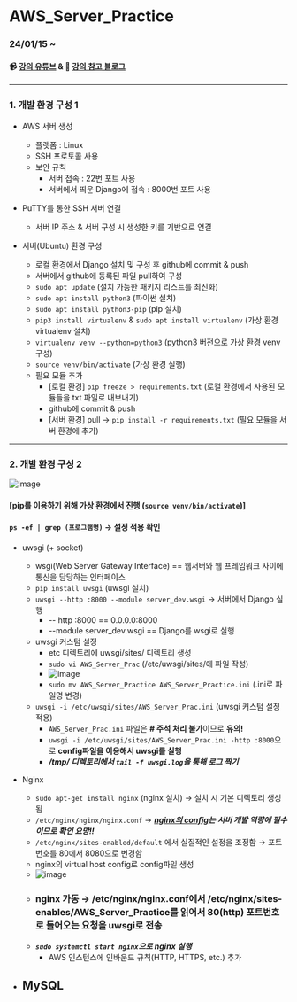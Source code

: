 # AWS_Server_Practice
 
### 24/01/15 ~ 

#### :video_camera: [강의 유튜브](https://www.youtube.com/playlist?list=PLHQvFs5CMVoQMcglHmtPz9ShY058H3veh)    &    :page_facing_up: [강의 참고 블로그](https://cholol.tistory.com/482)

---
### 1. 개발 환경 구성 1
* AWS 서버 생성
  - 플랫폼 : Linux
  - SSH 프로토콜 사용
  - 보안 규칙
    + 서버 접속 : 22번 포트 사용
    + 서버에서 띄운 Django에 접속 : 8000번 포트 사용

* PuTTY를 통한 SSH 서버 연결
  - 서버 IP 주소 & 서버 구성 시 생성한 키를 기반으로 연결

* 서버(Ubuntu) 환경 구성
  - 로컬 환경에서 Django 설치 및 구성 후 github에 commit & push
  - 서버에서 github에 등록된 파일 pull하여 구성
  - `sudo apt update` (설치 가능한 패키지 리스트를 최신화)
  - `sudo apt install python3` (파이썬 설치)
  - `sudo apt install python3-pip` (pip 설치)
  - `pip3 install virtualenv` & `sudo apt install virtualenv` (가상 환경 virtualenv 설치)
  - `virtualenv venv --python=python3` (python3 버전으로 가상 환경 venv 구성)
  - `source venv/bin/activate` (가상 환경 실행)
  - 필요 모듈 추가 
    + [로컬 환경] `pip freeze > requirements.txt` (로컬 환경에서 사용된 모듈들을 txt 파일로 내보내기)
    + github에 commit & push
    + [서버 환경] pull -> `pip install -r requirements.txt` (필요 모듈을 서버 환경에 추가)
---
### 2. 개발 환경 구성 2
![image](https://github.com/NamSangwon/AWS_Server_Practice/assets/127469500/94441b73-7c72-4e21-b219-10baa3d8bb2d)

#### [pip를 이용하기 위해 가상 환경에서 진행 (`source venv/bin/activate`)]
#### `ps -ef | grep (프로그램명)` &rightarrow; 설정 적용 확인

* uwsgi (+ socket)
  - wsgi(Web Server Gateway Interface) == 웹서버와 웹 프레임워크 사이에 통신을 담당하는 인터페이스
  - `pip install uwsgi` (uwsgi 설치)
  - `uwsgi --http :8000 --module server_dev.wsgi` -> 서버에서 Django 실행
    + -- http :8000 == 0.0.0.0:8000
    + --module server_dev.wsgi == Django를 wsgi로 실행
  - uwsgi 커스텀 설정
    + etc 디렉토리에 uwsgi/sites/ 디렉토리 생성
    + `sudo vi AWS_Server_Prac` (/etc/uwsgi/sites/에 파일 작성) 
    + ![image](https://github.com/NamSangwon/AWS_Server_Practice/assets/127469500/8f60c94d-1411-4728-a661-3d3b252a0094)
    + `sudo mv AWS_Server_Practice AWS_Server_Practice.ini` (.ini로 파일명 변경)
  - `uwsgi -i /etc/uwsgi/sites/AWS_Server_Prac.ini` (uwsgi 커스텀 설정 적용)
    + `AWS_Server_Prac.ini` 파일은 **# 주석 처리 불가**이므로 **유의!**
    + `uwsgi -i /etc/uwsgi/sites/AWS_Server_Prac.ini -http :8000`으로 **config파일을 이용해서 uwsgi를 실행**
    + ***/tmp/ 디렉토리에서 `tail -f uwsgi.log`을 통해 로그 찍기***
  
* Nginx
  - `sudo apt-get install nginx` (nginx 설치) &rightarrow; 설치 시 기본 디렉토리 생성됨
  - `/etc/nginx/nginx/nginx.conf` &rightarrow; ***[nginx의 config](https://cholol.tistory.com/485)는 서버 개발 역량에 필수이므로 확인 요망!!***
  - `/etc/nginx/sites-enabled/default` 에서 실질적인 설정을 조정함 &rightarrow; 포트 번호를 80에서 8080으로 변경함
  - nginx의 virtual host config로 config파일 생성
  - ![image](https://github.com/NamSangwon/AWS_Server_Practice/assets/127469500/eadd8972-b0ca-49b5-a3a8-dfa180fd4e74)
  - ### nginx 가동 &rightarrow; /etc/nginx/nginx.conf에서 /etc/nginx/sites-enables/AWS_Server_Practice를 읽어서 80(http) 포트번호로 들어오는 요청을 uwsgi로 전송
  - ***`sudo systemctl start nginx`으로 nginx 실행***
    + AWS 인스턴스에 인바운드 규칙(HTTP, HTTPS, etc.) 추가
  
* MySQL
  -
